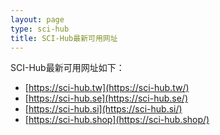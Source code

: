 ```yaml
---
layout: page
type: sci-hub
title: SCI-Hub最新可用网址
---
```


SCI-Hub最新可用网址如下：

- [https://sci-hub.tw](https://sci-hub.tw/)
- [https://sci-hub.se](https://sci-hub.se/)
- [https://sci-hub.si](https://sci-hub.si/)
- [https://sci-hub.shop](https://sci-hub.shop/)

